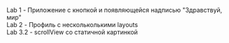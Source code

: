 Lab 1 - Приложение с кнопкой и появляющейся надписью "Здравствуй, мир"<br>
Lab 2 - Профиль с нескольколькими layouts <br>
Lab 3.2 - scrollView со статичной картинкой<br>
